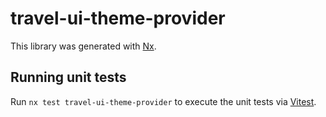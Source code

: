 # travel-ui-theme-provider

This library was generated with [Nx](https://nx.dev).

## Running unit tests

Run `nx test travel-ui-theme-provider` to execute the unit tests via [Vitest](https://vitest.dev/).
